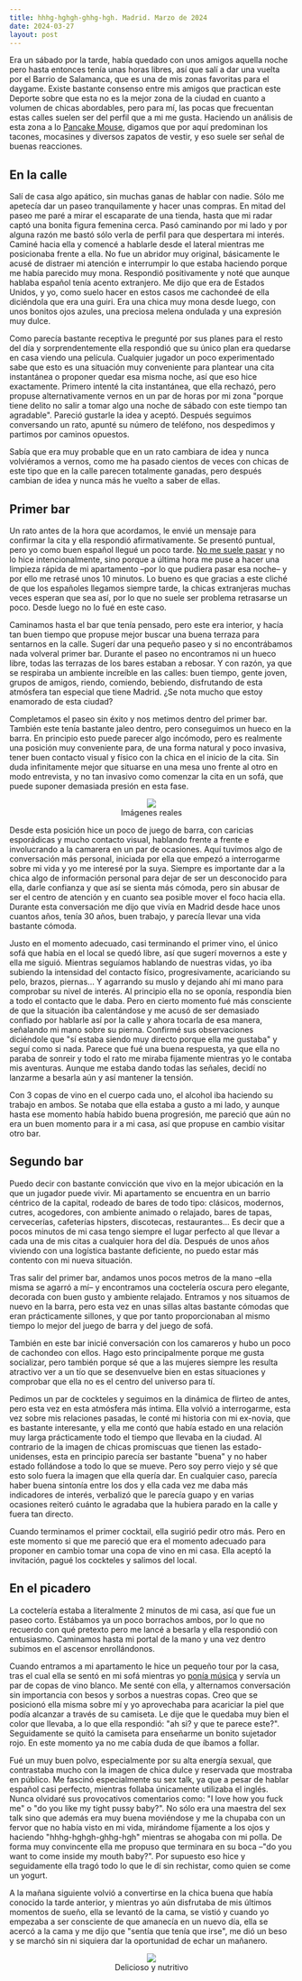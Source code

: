 ```yaml
---
title: hhhg-hghgh-ghhg-hgh. Madrid. Marzo de 2024
date: 2024-03-27
layout: post
---
```


Era un sábado por la tarde, había quedado con unos amigos aquella noche pero hasta entonces tenía unas horas libres, así que salí a dar una vuelta por el Barrio de Salamanca, que es una de mis zonas favoritas para el daygame. Existe bastante consenso entre mis amigos que practican este Deporte sobre que esta no es la mejor zona de la ciudad en cuanto a volumen de chicas abordables, pero para mí, las pocas que frecuentan estas calles suelen ser del perfil que a mi me gusta. Haciendo un análisis de esta zona a lo [Pancake Mouse](https://pancakemouse.wordpress.com/2024/03/19/the-manhattan-daygame-vibe-cuck-continuum/), digamos que por aquí predominan los tacones, mocasines y diversos zapatos de vestir, y eso suele ser señal de buenas reacciones.

## En la calle

Salí de casa algo apático, sin muchas ganas de hablar con nadie. Sólo me apetecía dar un paseo tranquilamente y hacer unas compras. En mitad del paseo me paré a mirar el escaparate de una tienda, hasta que mi radar captó una bonita figura femenina cerca. Pasó caminando por mi lado y por alguna razón me bastó sólo verla de perfil para que despertara mi interés. Caminé hacia ella y comencé a hablarle desde el lateral mientras me posicionaba frente a ella. No fue un abridor muy original, básicamente le acusé de distraer mi atención e interrumpir lo que estaba haciendo porque me había parecido muy mona. Respondió positivamente y noté que aunque hablaba español tenía acento extranjero. Me dijo que era de Estados Unidos, y yo, como suelo hacer en estos casos me cachondeé de ella diciéndola que era una guiri. Era una chica muy mona desde luego, con unos bonitos ojos azules, una preciosa melena ondulada y una expresión muy dulce.

Como parecía bastante receptiva le pregunté por sus planes para el resto del día y sorprendentemente ella respondió que su único plan era quedarse en casa viendo una película. Cualquier jugador un poco experimentado sabe que esto es una situación muy conveniente para plantear una cita instantánea o proponer quedar esa misma noche, así que eso hice exactamente. Primero intenté la cita instantánea, que ella rechazó, pero propuse alternativamente vernos en un par de horas por mi zona "porque tiene delito no salir a tomar algo una noche de sábado con este tiempo tan agradable". Pareció gustarle la idea y aceptó. Después seguimos conversando un rato, apunté su número de teléfono, nos despedimos y partimos por caminos opuestos.

Sabía que era muy probable que en un rato cambiara de idea y nunca volviéramos a vernos, como me ha pasado cientos de veces con chicas de este tipo que en la calle parecen totalmente ganadas, pero después cambian de idea y nunca más he vuelto a saber de ellas. 

## Primer bar

Un rato antes de la hora que acordamos, le envié un mensaje para confirmar la cita y ella respondió afirmativamente. Se presentó puntual, pero yo como buen español llegué un poco tarde. [No me suele pasar](https://freedaygame.github.io/2023/06/05/palma.html##cita-con-polaca-2) y no lo hice intencionalmente, sino porque a última hora me puse a hacer una limpieza rápida de mi apartamento –por lo que pudiera pasar esa noche– y por ello me retrasé unos 10 minutos. Lo bueno es que gracias a este cliché de que los españoles llegamos siempre tarde, la chicas extranjeras muchas veces esperan que sea así, por lo que no suele ser problema retrasarse un poco. Desde luego no lo fué en este caso.

Caminamos hasta el bar que tenía pensado, pero este era interior, y hacía tan buen tiempo que propuse mejor buscar una buena terraza para sentarnos en la calle. Sugerí dar una pequeño paseo y si no encontrábamos nada volveral primer bar. Durante el paseo no encontramos ni un hueco libre, todas las terrazas de los bares estaban a rebosar. Y con razón, ya que se respiraba un ambiente increíble en las calles: buen tiempo, gente joven, grupos de amigos, riendo, comiendo, bebiendo, disfrutando de esta atmósfera tan especial que tiene Madrid. ¿Se nota mucho que estoy enamorado de esta ciudad?

Completamos el paseo sin éxito y nos metimos dentro del primer bar. También este tenía bastante jaleo dentro, pero conseguimos un hueco en la barra. En principio esto puede parecer algo incómodo, pero es realmente una posición muy conveniente para, de una forma natural y poco invasiva, tener buen contacto visual y físico con la chica en el inicio de la cita. Sin duda infinitamente mejor que situarse en una mesa uno frente al otro en modo entrevista, y no tan invasivo como comenzar la cita en un sofá, que puede suponer demasiada presión en esta fase.

<figure align="center">
  <img src="../../../docs/assets/2024-03-27-madrid/bar_game.png">
  <figcaption>Imágenes reales</figcaption>
</figure>

Desde esta posición hice un poco de juego de barra, con caricias esporádicas y mucho contacto visual, hablando frente a frente e involucrando a la camarera en un par de ocasiones. Aquí tuvimos algo de conversación más personal, iniciada por ella que empezó a interrogarme sobre mi vida y yo me interesé por la suya. Siempre es importante dar a la chica algo de información personal para dejar de ser un desconocido para ella, darle confianza y que así se sienta más cómoda, pero sin abusar de ser el centro de atención y en cuanto sea posible mover el foco hacia ella. Durante esta conversación me dijo que vivía en Madrid desde hace unos cuantos años, tenía 30 años, buen trabajo, y parecía llevar una vida bastante cómoda.

Justo en el momento adecuado, casi terminando el primer vino, el único sofá que había en el local se quedó libre, así que sugerí movernos a este y ella me siguió. Mientras seguíamos hablando de nuestras vidas, yo iba subiendo la intensidad del contacto físico, progresivamente, acariciando su pelo, brazos, piernas... Y agarrando su muslo y dejando ahí mi mano para comprobar su nivel de interés. Al principio ella no se oponía, respondía bien a todo el contacto que le daba. Pero en cierto momento fué más consciente de que la situación iba calentándose y me acusó de ser demasiado confiado por hablarle así por la calle y ahora tocarla de esa manera, señalando mi mano sobre su pierna. Confirmé sus observaciones diciéndole que "sí estaba siendo muy directo porque ella me gustaba" y seguí como si nada. Parece que fué una buena respuesta, ya que ella no paraba de sonreir y todo el rato me miraba fijamente mientras yo le contaba mis aventuras. Aunque me estaba dando todas las señales, decidí no lanzarme a besarla aún y así mantener la tensión.

Con 3 copas de vino en el cuerpo cada uno, el alcohol iba haciendo su trabajo en ambos. Se notaba que ella estaba a gusto a mi lado, y aunque hasta ese momento había habido buena progresión, me pareció que aún no era un buen momento para ir a mi casa, así que propuse en cambio visitar otro bar.

## Segundo bar

Puedo decir con bastante convicción que vivo en la mejor ubicación en la que un jugador puede vivir. Mi apartamento se encuentra en un barrio céntrico de la capital, rodeado de bares de todo tipo: clásicos, modernos, cutres, acogedores, con ambiente animado o relajado, bares de tapas, cervecerías, cafeterías hipsters, discotecas, restaurantes... Es decir que a pocos minutos de mi casa tengo siempre el lugar perfecto al que llevar a cada una de mis citas a cualquier hora del día. Después de unos años viviendo con una logística bastante deficiente, no puedo estar más contento con mi nueva situación. 

Tras salir del primer bar, andamos unos pocos metros de la mano –ella misma se agarró a mí– y encontramos una coctelería oscura pero elegante, decorada con buen gusto y ambiente relajado. Entramos y nos situamos de nuevo en la barra, pero esta vez en unas sillas altas bastante cómodas que eran prácticamente sillones, y que por tanto proporcionaban al mismo tiempo lo mejor del juego de barra y del juego de sofá. 

También en este bar inicié conversación con los camareros y hubo un poco de cachondeo con ellos. Hago esto principalmente porque me gusta socializar, pero también porque sé que a las mujeres siempre les resulta atractivo ver a un tío que se  desenvuelve bien en estas situaciones y comprobar que ella no es el centro del universo para tí.

Pedimos un par de cockteles y seguimos en la dinámica de flirteo de antes, pero esta vez en esta atmósfera más íntima. Ella volvió a interrogarme, esta vez sobre mis relaciones pasadas, le conté mi historia con mi ex-novia, que es bastante interesante, y ella me contó que había estado en una relación muy larga prácticamente todo el tiempo que llevaba en la ciudad. Al contrario de la imagen de chicas promiscuas que tienen las estado-unidenses, esta en principio parecía ser bastante "buena" y no haber estado follándose a todo lo que se mueve. Pero soy perro viejo y sé que esto solo fuera la imagen que ella quería dar. En cualquier caso, parecía haber buena sintonía entre los dos y ella cada vez me daba más indicadores de interés, verbalizó que le parecía guapo y en varias ocasiones reiteró cuánto le agradaba que la hubiera parado en la calle y fuera tan directo.

Cuando terminamos el primer cocktail, ella sugirió pedir otro más. Pero en este momento si que me pareció que era el momento adecuado para proponer en cambio tomar una copa de vino en mi casa. Ella aceptó la invitación, pagué los cockteles y salimos del local.

## En el picadero

La coctelería estaba a literalmente 2 minutos de mi casa, así que fue un paseo corto. Estábamos ya un poco borrachos ambos, por lo que no recuerdo con qué pretexto pero me lancé a besarla y ella respondió con entusiasmo. Caminamos hasta mi portal de la mano y una vez dentro subimos en el ascensor enrollándonos. 

Cuando entramos a mi apartamento le hice un pequeño tour por la casa, tras el cual ella se sentó en mi sofá mientras yo [ponía música](https://www.youtube.com/watch?v=URVb5NlP-ik) y servía un par de copas de vino blanco. Me senté con ella, y alternamos conversación sin importancia con besos y sorbos a nuestras copas. Creo que se posicionó ella misma sobre mí y yo  aprovechaba para acariciar la piel que podía alcanzar a través de su camiseta. Le dije que le quedaba muy bien el color que llevaba, a lo que ella respondió: "ah si? y que te parece este?". Seguidamente se quitó la camiseta para enseñarme un bonito sujetador rojo. En este momento ya no me cabía duda de que íbamos a follar.

Fué un muy buen polvo, especialmente por su alta energía sexual, que contrastaba mucho con la imagen de chica dulce y reservada que mostraba en público. Me fascinó especialmente su sex talk, ya que a pesar de hablar español casi perfecto, mientras follaba únicamente utilizaba el inglés. Nunca olvidaré sus provocativos comentarios como: "I love how you fuck me" o "do you like my tight pussy baby?". No sólo era una maestra del sex talk sino que además era muy buena moviéndose y me la chupaba con un fervor que no había visto en mi vida, mirándome fíjamente a los ojos y haciendo "hhhg-hghgh-ghhg-hgh" mientras se ahogaba con mi polla. De forma muy convincente ella me propuso que terminara en su boca –"do you want to come inside my mouth baby?". Por supuesto eso hice y seguidamente ella tragó todo lo que le dí sin rechistar, como quien se come un yogurt.

A la mañana siguiente volvió a convertirse en la chica buena que había conocido la tarde anterior, y mientras yo aún disfrutaba de mis últimos momentos de sueño, ella se levantó de la cama, se vistió y cuando yo empezaba a ser consciente de que amanecía en un nuevo día, ella se acercó a la cama y me dijo que "sentía que tenía que irse", me dió un beso y se marchó sin ni siquiera dar la oportunidad de echar un mañanero.

<figure align="center">
  <img src="../../../docs/assets/2024-03-27-madrid/yogurt.png">
  <figcaption>Delicioso y nutritivo</figcaption>
</figure>